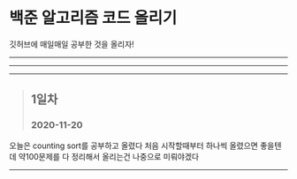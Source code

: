 # 백준 알고리즘 코드 올리기
깃허브에 매일매일 공부한 것을 올리자!


---
***
---

> ## 1일차
> ### 2020-11-20
오늘은 counting sort를 공부하고 올렸다 처음 시작할때부터 하나씩 올렸으면 좋을텐데 약100문제를 다 정리해서 올리는건 나중으로 미뤄야겠다

---
